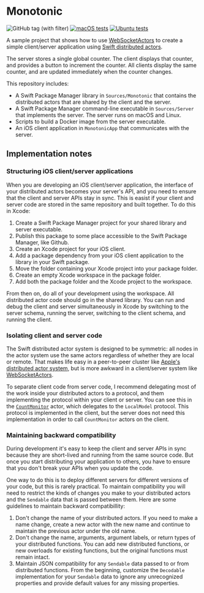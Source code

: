 # Monotonic

![GitHub tag (with filter)](https://img.shields.io/github/v/tag/samalone/monotonic?label=version)
[![macOS tests](https://github.com/samalone/monotonic/actions/workflows/test-macos.yml/badge.svg)](https://github.com/samalone/monotonic/actions/workflows/test-macos.yml)
[![Ubuntu tests](https://github.com/samalone/monotonic/actions/workflows/test-ubuntu.yml/badge.svg)](https://github.com/samalone/monotonic/actions/workflows/test-ubuntu.yml)

A sample project that shows how to use
[WebSocketActors](https://github.com/samalone/websocket-actor-system) to create
a simple client/server application using
[Swift distributed actors](https://www.swift.org/blog/distributed-actors/).

The server stores a single global counter. The client displays that counter, and
provides a button to increment the counter. All clients display the same
counter, and are updated immediately when the counter changes.

This repository includes:

- A Swift Package Manager library in `Sources/Monotonic` that contains the
  distributed actors that are shared by the client and the server.
- A Swift Package Manager command-line executable in `Sources/Server` that
  implements the server. The server runs on macOS and Linux.
- Scripts to build a Docker image from the server executable.
- An iOS client application in `MonotonicApp` that communicates with the server.

## Implementation notes

### Structuring iOS client/server applications

When you are developing an iOS client/server application, the interface of your
distributed actors becomes your server's API, and you need to ensure that the
client and server APIs stay in sync. This is easist if your client and server
code are stored in the same repository and built together. To do this in Xcode:

1. Create a Swift Package Manager project for your shared library and server
   executable.
2. Publish this package to some place accessible to the Swift Package Manager,
   like Github.
3. Create an Xcode project for your iOS client.
4. Add a package dependency from your iOS client application to the library in
   your Swift package.
5. Move the folder containing your Xcode project into your package folder.
6. Create an empty Xcode workspace in the package folder.
7. Add both the package folder and the Xcode project to the workspace.

From then on, do all of your development using the workspace. All distributed
actor code should go in the shared library. You can run and debug the client and
server simultaneously in Xcode by switching to the server schema, running the
server, switching to the client schema, and running the client.

### Isolating client and server code

The Swift distributed actor system is designed to be symmetric: all nodes in the
actor system use the same actors regardless of whether they are local or remote.
That makes life easy in a peer-to-peer cluster like
[Apple's distributed actor system](https://github.com/apple/swift-distributed-actors),
but is more awkward in a client/server system like
[WebSocketActors](https://github.com/samalone/websocket-actor-system).

To separate client code from server code, I recommend delegating most of the
work inside your distributed actors to a protocol, and them implementing the
protocol within your client or server. You can see this in the
[`CountMonitor`](https://github.com/samalone/monotonic/blob/main/Sources/Monotonic/CountMonitor.swift)
actor, which delegates to the `LocalModel` protocol. This protocol is
implemented in the client, but the server does not need this implementation in
order to call `CountMonitor` actors on the client.

### Maintaining backward compatibility

During development it's easy to keep the client and server APIs in sync because
they are short-lived and running from the same source code. But once you start
distributing your application to others, you have to ensure that you don't break
your APIs when you update the code.

One way to do this is to deploy different servers for different versions of your
code, but this is rarely practical. To maintain compatibility you will need to
restrict the kinds of changes you make to your distributed actors and the
`Sendable` data that is passed between them. Here are some guidelines to
maintain backward compatibillity:

1. Don't change the name of your distributed actors. If you need to make a name
   change, create a new actor with the new name and continue to maintain the
   previous actor under the old name.
2. Don't change the name, arguments, argument labels, or return types of your
   distributed functions. You can add new distributed functions, or new
   overloads for existing functions, but the original functions must remain
   intact.
3. Maintain JSON compatibility for any `Sendable` data passed to or from
   distributed functions. From the beginning, customize the `Decodable`
   implementation for your `Sendable` data to ignore any unrecognized properties
   and provide default values for any missing properties.
